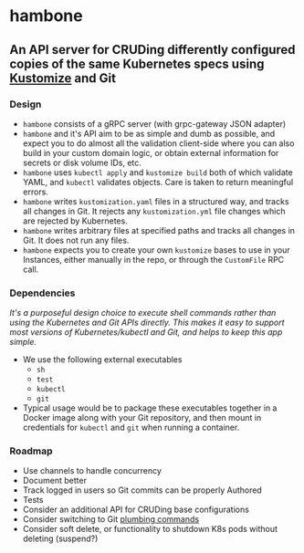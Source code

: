 # hambone

## An API server for CRUDing differently configured copies of the same Kubernetes specs using [Kustomize](https://github.com/kubernetes/kubectl/tree/58f555205b015986f2e487dc88a1481b6de3c5c4/cmd/kustomize) and Git

### Design

* `hambone` consists of a gRPC server (with grpc-gateway JSON adapter)
* `hambone` and it's API aim to be as simple and dumb as possible, and expect you to do almost all the validation client-side where you can also build in your custom domain logic, or obtain external information for secrets or disk volume IDs, etc.
* `hambone` uses `kubectl apply` and `kustomize build` both of which validate YAML, and `kubectl` validates objects. Care is taken to return meaningful errors.
* `hambone` writes `kustomization.yaml` files in a structured way, and tracks all changes in Git. It rejects any `kustomization.yml` file changes which are rejected by Kubernetes.
* `hambone` writes arbitrary files at specified paths and tracks all changes in Git. It does not run any files.
* `hambone` expects you to create your own `kustomize` bases to use in your Instances, either manually in the repo, or through the `CustomFile` RPC call.

### Dependencies

_It's a purposeful design choice to execute shell commands rather than using the Kubernetes and Git APIs directly. This makes it easy to support most versions of Kubernetes/kubectl and Git, and helps to keep this app simple._

* We use the following external executables
    * `sh`
    * `test`
    * `kubectl`
    * `git`
* Typical usage would be to package these executables together in a Docker image along with your Git repository, and then mount in credentials for `kubectl` and `git` when running a container.

### Roadmap

* Use channels to handle concurrency
* Document better
* Track logged in users so Git commits can be properly Authored
* Tests
* Consider an additional API for CRUDing base configurations
* Consider switching to Git [plumbing commands](http://schacon.github.io/git/git.html#_low_level_commands_plumbing)
* Consider soft delete, or functionality to shutdown K8s pods without deleting (suspend?)

